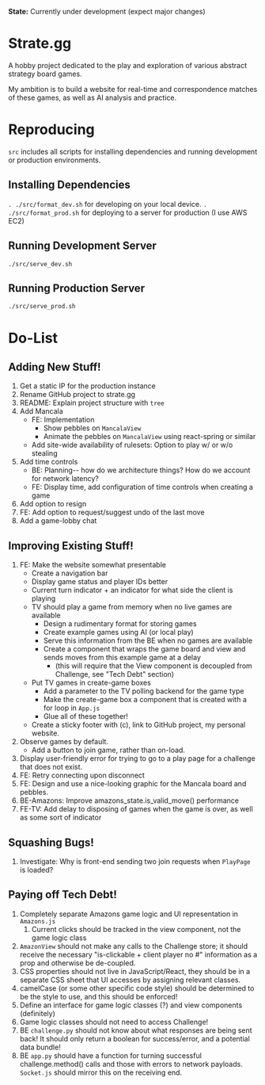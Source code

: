 **State:** Currently under development (expect major changes)

# Strate.gg
A hobby project dedicated to the play and exploration of various abstract strategy board games.

My ambition is to build a website for real-time and correspondence matches of these games, as well as AI analysis and practice.

# Reproducing
`src` includes all scripts for installing dependencies and running development or production environments.

## Installing Dependencies
`. ./src/format_dev.sh` for developing on your local device.
`. ./src/format_prod.sh` for deploying to a server for production (I use AWS EC2)

## Running Development Server
`./src/serve_dev.sh`

## Running Production Server
`./src/serve_prod.sh`

# Do-List
## Adding New Stuff!
1. Get a static IP for the production instance
1. Rename GitHub project to strate.gg
1. README: Explain project structure with `tree`
1. Add Mancala
    - FE: Implementation
        - Show pebbles on `MancalaView`
        - Animate the pebbles on `MancalaView` using react-spring or similar
    - Add site-wide availability of rulesets: Option to play w/ or w/o stealing
1. Add time controls
    - BE: Planning-- how do we architecture things? How do we account for network latency?
    - FE: Display time, add configuration of time controls when creating a game
1. Add option to resign
1. FE: Add option to request/suggest undo of the last move
1. Add a game-lobby chat

## Improving Existing Stuff!
1. FE: Make the website somewhat presentable
    - Create a navigation bar
    - Display game status and player IDs better
    - Current turn indicator + an indicator for what side the client is playing
    - TV should play a game from memory when no live games are available
        - Design a rudimentary format for storing games
        - Create example games using AI (or local play)
        - Serve this information from the BE when no games are available
        - Create a component that wraps the game board and view and sends moves from this example game at a delay
            - (this will require that the View component is decoupled from Challenge, see "Tech Debt" section)
    - Put TV games in create-game boxes
        - Add a parameter to the TV polling backend for the game type
        - Make the create-game box a component that is created with a for loop in `App.js`
        - Glue all of these together!
    - Create a sticky footer with (c), link to GitHub project, my personal website.
1. Observe games by default.
    - Add a button to join game, rather than on-load.
1. Display user-friendly error for trying to go to a play page for a challenge that does not exist.
1. FE: Retry connecting upon disconnect
1. FE: Design and use a nice-looking graphic for the Mancala board and pebbles.
1. BE-Amazons: Improve amazons_state.is_valid_move() performance
1. FE-TV: Add delay to disposing of games when the game is over, as well as some sort of indicator

## Squashing Bugs!
1. Investigate: Why is front-end sending two join requests when `PlayPage` is loaded?

## Paying off Tech Debt!
1. Completely separate Amazons game logic and UI representation in `Amazons.js`
    1. Current clicks should be tracked in the view component, not the game logic class
1. `AmazonView` should not make any calls to the Challenge store; it should receive the necessary "is-clickable + client player no #" information as a prop and otherwise be de-coupled.
1. CSS properties should not live in JavaScript/React, they should be in a separate CSS sheet that UI accesses by assigning relevant classes.
1. camelCase (or some other specific code style) should be determined to be the style to use, and this should be enforced!
1. Define an interface for game logic classes (?) and view components (definitely)
1. Game logic classes should not need to access Challenge!
1. BE `challenge.py` should not know about what responses are being sent back! It should only return a boolean for success/error, and a potential data bundle!
1. BE `app.py` should have a function for turning successful challenge.method() calls and those with errors to network payloads. `Socket.js` should mirror this on the receiving end.